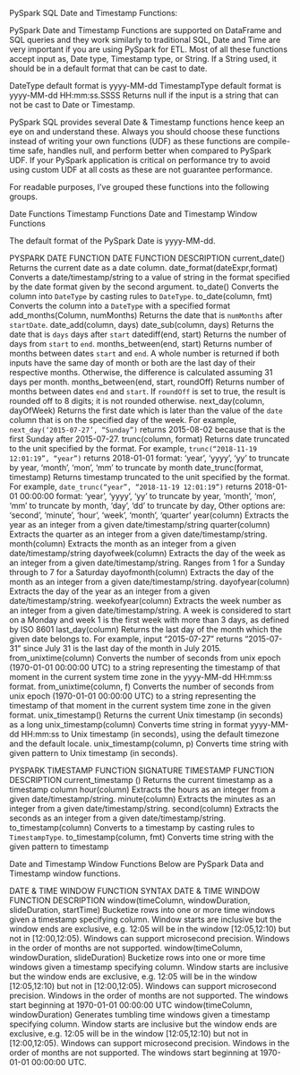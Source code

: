 PySpark SQL Date and Timestamp Functions:

PySpark Date and Timestamp Functions are supported on DataFrame and SQL queries and they work similarly to traditional SQL, Date and Time are very important if you are using PySpark for ETL. Most of all these functions accept input as, Date type, Timestamp type, or String. If a String used, it should be in a default format that can be cast to date.

DateType default format is yyyy-MM-dd
TimestampType default format is yyyy-MM-dd HH:mm:ss.SSSS
Returns null if the input is a string that can not be cast to Date or Timestamp.

PySpark SQL provides several Date & Timestamp functions hence keep an eye on and understand these. Always you should choose these functions instead of writing your own functions (UDF) as these functions are compile-time safe, handles null, and perform better when compared to PySpark UDF. If your PySpark application is critical on performance try to avoid using custom UDF at all costs as these are not guarantee performance.

For readable purposes, I’ve grouped these functions into the following groups.

Date Functions
Timestamp Functions
Date and Timestamp Window Functions

The default format of the PySpark Date is yyyy-MM-dd.

PYSPARK DATE FUNCTION DATE FUNCTION DESCRIPTION
current_date() Returns the current date as a date column.
date_format(dateExpr,format) Converts a date/timestamp/string to a value of string in the format specified by the date format given by the second argument.
to_date() Converts the column into `DateType` by casting rules to `DateType`.
to_date(column, fmt) Converts the column into a `DateType` with a specified format
add_months(Column, numMonths) Returns the date that is `numMonths` after `startDate`.
date_add(column, days)
date_sub(column, days) Returns the date that is `days` days after `start`
datediff(end, start) Returns the number of days from `start` to `end`.
months_between(end, start) Returns number of months between dates `start` and `end`. A whole number is returned if both inputs have the same day of month or both are the last day of their respective months. Otherwise, the difference is calculated assuming 31 days per month.
months_between(end, start, roundOff) Returns number of months between dates `end` and `start`. If `roundOff` is set to true, the result is rounded off to 8 digits; it is not rounded otherwise.
next_day(column, dayOfWeek) Returns the first date which is later than the value of the `date` column that is on the specified day of the week.
For example, `next_day(‘2015-07-27’, “Sunday”)` returns 2015-08-02 because that is the first Sunday after 2015-07-27.
trunc(column, format) Returns date truncated to the unit specified by the format.
For example, `trunc(“2018-11-19 12:01:19”, “year”)` returns 2018-01-01
format: ‘year’, ‘yyyy’, ‘yy’ to truncate by year,
‘month’, ‘mon’, ‘mm’ to truncate by month
date_trunc(format, timestamp) Returns timestamp truncated to the unit specified by the format.
For example, `date_trunc(“year”, “2018-11-19 12:01:19”)` returns 2018-01-01 00:00:00
format: ‘year’, ‘yyyy’, ‘yy’ to truncate by year,
‘month’, ‘mon’, ‘mm’ to truncate by month,
‘day’, ‘dd’ to truncate by day,
Other options are: ‘second’, ‘minute’, ‘hour’, ‘week’, ‘month’, ‘quarter’
year(column) Extracts the year as an integer from a given date/timestamp/string
quarter(column) Extracts the quarter as an integer from a given date/timestamp/string.
month(column) Extracts the month as an integer from a given date/timestamp/string
dayofweek(column) Extracts the day of the week as an integer from a given date/timestamp/string. Ranges from 1 for a Sunday through to 7 for a Saturday
dayofmonth(column) Extracts the day of the month as an integer from a given date/timestamp/string.
dayofyear(column) Extracts the day of the year as an integer from a given date/timestamp/string.
weekofyear(column) Extracts the week number as an integer from a given date/timestamp/string. A week is considered to start on a Monday and week 1 is the first week with more than 3 days, as defined by ISO 8601
last_day(column) Returns the last day of the month which the given date belongs to. For example, input “2015-07-27” returns “2015-07-31” since July 31 is the last day of the month in July 2015.
from_unixtime(column) Converts the number of seconds from unix epoch (1970-01-01 00:00:00 UTC) to a string representing the timestamp of that moment in the current system time zone in the yyyy-MM-dd HH:mm:ss format.
from_unixtime(column, f) Converts the number of seconds from unix epoch (1970-01-01 00:00:00 UTC) to a string representing the timestamp of that moment in the current system time zone in the given format.
unix_timestamp() Returns the current Unix timestamp (in seconds) as a long
unix_timestamp(column) Converts time string in format yyyy-MM-dd HH:mm:ss to Unix timestamp (in seconds), using the default timezone and the default locale.
unix_timestamp(column, p) Converts time string with given pattern to Unix timestamp (in seconds).

PYSPARK TIMESTAMP FUNCTION SIGNATURE TIMESTAMP FUNCTION DESCRIPTION
current_timestamp () Returns the current timestamp as a timestamp column
hour(column) Extracts the hours as an integer from a given date/timestamp/string.
minute(column) Extracts the minutes as an integer from a given date/timestamp/string.
second(column) Extracts the seconds as an integer from a given date/timestamp/string.
to_timestamp(column) Converts to a timestamp by casting rules to `TimestampType`.
to_timestamp(column, fmt) Converts time string with the given pattern to timestamp

Date and Timestamp Window Functions
Below are PySpark Data and Timestamp window functions.

DATE & TIME WINDOW FUNCTION SYNTAX DATE & TIME WINDOW FUNCTION DESCRIPTION
window(timeColumn, windowDuration,
slideDuration, startTime) Bucketize rows into one or more time windows given a timestamp specifying column. Window starts are inclusive but the window ends are exclusive, e.g. 12:05 will be in the window [12:05,12:10) but not in [12:00,12:05). Windows can support microsecond precision. Windows in the order of months are not supported.
window(timeColumn, windowDuration, slideDuration) Bucketize rows into one or more time windows given a timestamp specifying column. Window starts are inclusive but the window ends are exclusive, e.g. 12:05 will be in the window [12:05,12:10) but not in [12:00,12:05). Windows can support microsecond precision. Windows in the order of months are not supported. The windows start beginning at 1970-01-01 00:00:00 UTC
window(timeColumn, windowDuration) Generates tumbling time windows given a timestamp specifying column. Window starts are inclusive but the window ends are exclusive, e.g. 12:05 will be in the window [12:05,12:10) but not in [12:00,12:05). Windows can support microsecond precision. Windows in the order of months are not supported. The windows start beginning at 1970-01-01 00:00:00 UTC.
